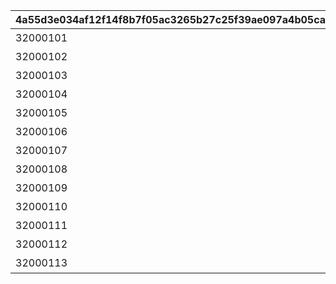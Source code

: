 |4a55d3e034af12f14f8b7f05ac3265b27c25f39ae097a4b05cacf70aff61dcf2|1b3a3ec23fc025693cf363789f208501e37ac2100d459759c739877046b4e3dd|a0e559bca5518f63a96b1e025f357067c7e11df63d54f6143beb6e64d7b27f58|0e6e1c94a4395ca4994683e46d568cb2892c350b8e5d3222bb5096efc5d3d42c|64980a4d824d1937bb99ac5e343c64632f0d623be26e2bf296d15a4c3b985333|089a075e03e3ab3cff2a3d6e5ec1a54d79ed5b1bcaf6d362da04e85a7b71b06b|502133fae44f8d154bdee0e42b76b2392ed5f79e1bb60415848d054109df2587|502a7cb826a5b852f3ac7269fe69763ede967d60287b079b18372b6a6633b0f8|2dff9a20b2de575a66b166ca473e82444adacf4a2cf16e19962c1d2bb0a56727|
| --- | --- | --- | --- | --- | --- | --- | --- | --- |
|32000101|1|1002|32000101|1010|1|全プレイヤーでバンディ・シスターズを合計500,000回倒そう|7008|500000|
|32000102|2|1002|32000102|1010|1|全プレイヤーでバンディ・シスターズを合計750,000回倒そう|7008|750000|
|32000103|3|1002|32000103|1010|1|全プレイヤーでバンディ・シスターズを合計1,000,000回倒そう|7008|1000000|
|32000104|4|1003|32000104|1010|1|全プレイヤーでフレイヤを合計500,000回倒そう|7008|500000|
|32000105|5|1003|32000105|1010|1|全プレイヤーでフレイヤを合計750,000回倒そう|7008|750000|
|32000106|6|1003|32000106|1010|1|全プレイヤーでフレイヤを合計1,000,000回倒そう|7008|1000000|
|32000107|7|1004|32000107|1010|0|全プレイヤーでアラクネを合計1,000,000回倒そう|7008|1000000|
|32000108|8|1004|32000108|1010|0|全プレイヤーでアラクネを合計1,500,000回倒そう|7008|1500000|
|32000109|9|1004|32000109|1010|0|全プレイヤーでアラクネを合計2,000,000回倒そう|7008|2000000|
|32000110|10|1001|32000110|1009|1|宝石蜘蛛の群れに1回挑戦しよう|7007|1|
|32000111|11|1002|32000111|1009|1|バンディ・シスターズを1回倒そう|7007|1|
|32000112|12|1003|32000112|1009|1|フレイヤを1回倒そう|7007|1|
|32000113|13|1004|32000113|1009|0|アラクネを1回倒そう|7007|1|